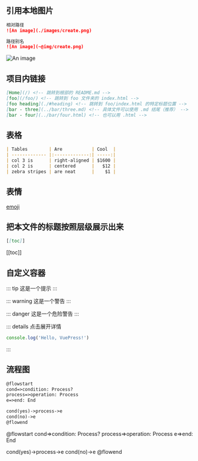 ## 引用本地图片

```md
相对路径
![An image](./images/create.png)

路径别名
![An image](~@img/create.png)
```
![An image](./images/create.png)

## 项目内链接

```md
[Home](/) <!-- 跳转到根部的 README.md -->
[foo](/foo/) <!-- 跳转到 foo 文件夹的 index.html -->
[foo heading](./#heading) <!-- 跳转到 foo/index.html 的特定标题位置 -->
[bar - three](../bar/three.md) <!-- 具体文件可以使用 .md 结尾（推荐） -->
[bar - four](../bar/four.html) <!-- 也可以用 .html -->
```

## 表格

```md
| Tables        | Are           | Cool  |
| ------------- |:-------------:| -----:|
| col 3 is      | right-aligned | $1600 |
| col 2 is      | centered      |   $12 |
| zebra stripes | are neat      |    $1 |
```

## 表情

[emoji](https://github.com/markdown-it/markdown-it-emoji/blob/master/lib/data/full.json)


## 把本文件的标题按照层级展示出来

```md
[[toc]]
```
[[toc]]

## 自定义容器

::: tip
这是一个提示
:::

::: warning
这是一个警告
:::

::: danger
这是一个危险警告
:::

::: details 点击展开详情
```js
console.log('Hello, VuePress!')
```
:::

## 流程图

```md
@flowstart
cond=>condition: Process?
process=>operation: Process
e=>end: End

cond(yes)->process->e
cond(no)->e
@flowend
```

@flowstart
cond=>condition: Process?
process=>operation: Process
e=>end: End

cond(yes)->process->e
cond(no)->e
@flowend




